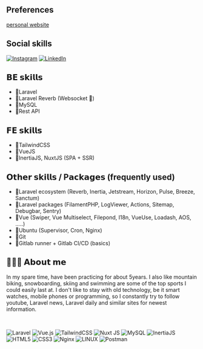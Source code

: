 ## Preferences
[personal website](http://ludwigtomas.cz/)

## Social skills
[![Instagram](https://img.shields.io/badge/Instagram-%23E4405F.svg?logo=Instagram&logoColor=white)](https://www.instagram.com/dev_ludwigtomas/)
[![LinkedIn](https://img.shields.io/badge/LinkedIn-%230077B5.svg?logo=linkedin&logoColor=white)](https://linkedin.com/in/tomáš-david-1ab071191)

## 𝗕𝗘 𝘀𝗸𝗶𝗹𝗹𝘀
- 🔺Laravel
- 🔺Laravel Reverb (Websocket 📡)
- 🔺MySQL
- 🔺Rest API

## 𝗙𝗘 𝘀𝗸𝗶𝗹𝗹𝘀
- 🔺TailwindCSS
- 🔺VueJS
- 🔺InertiaJS, NuxtJS (SPA + SSR)

## 𝗢𝘁𝗵𝗲𝗿 𝘀𝗸𝗶𝗹𝗹𝘀 / P𝗮𝗰𝗸𝗮𝗴𝗲𝘀 (frequently used)
- 🔺Laravel ecosystem (Reverb, Inertia, Jetstream, Horizon, Pulse, Breeze, Sanctum)
- 🔺Laravel packages (FilamentPHP, LogViewer, Actions, Sitemap, Debugbar, Sentry)
- 🔺Vue (Swiper, Vue Multiselect, Filepond, I18n, VueUse, Loadash, AOS, .....)
- 🔺Ubuntu (Supervisor, Cron, Nginx)
- 🔺Git
- 🔺Gitlab runner + Gitlab CI/CD (basics)

## 🚴🏽‍♂️ 𝗔𝗯𝗼𝘂𝘁 𝗺𝗲
In my spare time, have been practicing for about 5years. I also like mountain biking, snowboarding, skiing and swimming are some of the top sports I could easily last at. I don't like to stay with old technology, be it smart watches, mobile phones or programming, so I constantly try to follow youtube, Laravel news, Laravel daily and similar sites for newest information.

<br/>

![Laravel](https://img.shields.io/badge/laravel-%23FF2D20.svg?style=for-the-badge&logo=laravel&logoColor=white)
![Vue.js](https://img.shields.io/badge/vue.js-%2335495e.svg?style=for-the-badge&logo=vuedotjs&logoColor=%234FC08D)
![TailwindCSS](https://img.shields.io/badge/tailwindcss-%2338B2AC.svg?style=for-the-badge&logo=tailwind-css&logoColor=white)
![Nuxt JS](https://img.shields.io/badge/Nuxt-002E3B?style=for-the-badge&logo=nuxt.js&logoColor=#00DC82)
![MySQL](https://img.shields.io/badge/mysql-%2300000f.svg?style=for-the-badge&logo=mysql&logoColor=white)
![InertiaJS](https://img.shields.io/badge/inertiajs-6366F1?style=for-the-badge&logo=inertia&logoColor=white)
![HTML5](https://img.shields.io/badge/html5-%23E34F26.svg?style=for-the-badge&logo=html5&logoColor=white)
![CSS3](https://img.shields.io/badge/css3-%231572B6.svg?style=for-the-badge&logo=css3&logoColor=white)
![Nginx](https://img.shields.io/badge/nginx-%23009639.svg?style=for-the-badge&logo=nginx&logoColor=white)
![LINUX](https://img.shields.io/badge/Linux-FCC624?style=for-the-badge&logo=linux&logoColor=black)
![Postman](https://img.shields.io/badge/Postman-FF6C37?style=for-the-badge&logo=postman&logoColor=white)
